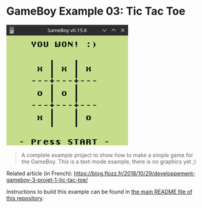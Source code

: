 # GameBoy Example 03: Tic Tac Toe

![GameBoy Example Tic Tac Toe Screenshot](tictactoe_screenshot.png)

> A complete example project to show how to make a simple game for the GameBoy. This is a text-mode example, there is no graphics yet ;)

Related article (in French): https://blog.flozz.fr/2018/10/29/developpement-gameboy-3-projet-1-tic-tac-toe/

Instructions to build this example can be found in [the main README file of this repository](https://github.com/flozz/gameboy-examples/#compiling-examples).
